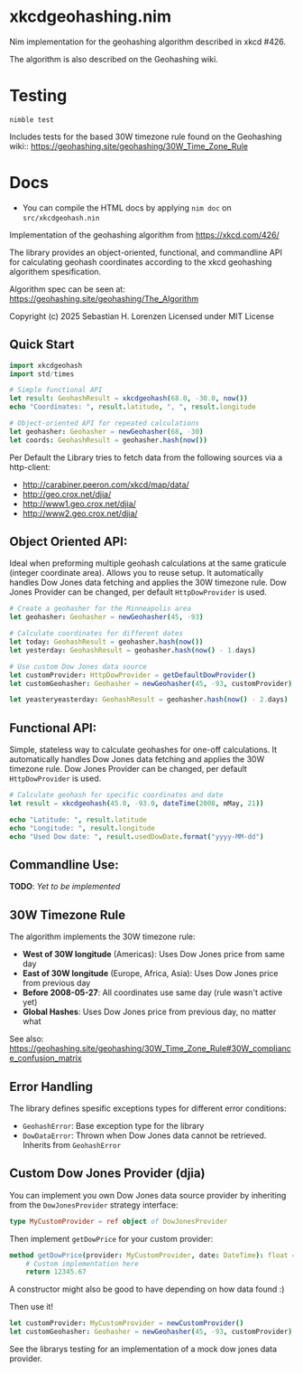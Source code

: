 # xkcdgeohashing.nim
Nim implementation for the geohashing algorithm described in xkcd #426. 

The algorithm is also described on the Geohashing wiki.

# Testing
```
nimble test
```

Includes tests for the based 30W timezone rule found on the Geohashing wiki:: https://geohashing.site/geohashing/30W_Time_Zone_Rule

# Docs
- You can compile the HTML docs by applying `nim doc` on `src/xkcdgeohash.nin`

Implementation of the geohashing algorithm from https://xkcd.com/426/

The library provides an object-oriented, functional, and commandline API for calculating
geohash coordinates according to the xkcd geohashing algorithem spesification.

Algorithm spec can be seen at: https://geohashing.site/geohashing/The_Algorithm

Copyright (c) 2025 Sebastian H. Lorenzen
Licensed under MIT License
## Quick Start

```nim
import xkcdgeohash
import std/times

# Simple functional API
let result: GeohashResult = xkcdgeohash(68.0, -30.0, now())
echo "Coordinates: ", result.latitude, ", ", result.longitude

# Object-oriented API for repeated calculations
let geohasher: Geohasher = newGeohasher(68, -30)
let coords: GeohashResult = geohasher.hash(now())
```

Per Default the Library tries to fetch data from the following sources via a http-client:
- http://carabiner.peeron.com/xkcd/map/data/
- http://geo.crox.net/djia/
- http://www1.geo.crox.net/djia/
- http://www2.geo.crox.net/djia/


## **Object Oriented API**:

Ideal when preforming multiple geohash calculations at the same graticule (integer coordinate area).
Allows you to reuse setup.
It automatically handles Dow Jones data fetching and applies the 30W timezone rule.
Dow Jones Provider can be changed, per default `HttpDowProvider` is used.

```nim
# Create a geohasher for the Minneapolis area
let geohasher: Geohasher = newGeohasher(45, -93)

# Calculate coordinates for different dates
let today: GeohashResult = geohasher.hash(now())
let yesterday: GeohashResult = geohasher.hash(now() - 1.days)

# Use custom Dow Jones data source
let customProvider: HttpDowProvider = getDefaultDowProvider()
let customGeohasher: Geohasher = newGeohasher(45, -93, customProvider)

let yeasteryeasterday: GeohashResult = geohasher.hash(now() - 2.days)
```


## **Functional API**:

Simple, stateless way to calculate geohashes for one-off calculations. 
It automatically handles Dow Jones data fetching and applies the 30W timezone rule.
Dow Jones Provider can be changed, per default `HttpDowProvider` is used.

```nim
# Calculate geohash for specific coordinates and date
let result = xkcdgeohash(45.0, -93.0, dateTime(2008, mMay, 21))

echo "Latitude: ", result.latitude
echo "Longitude: ", result.longitude
echo "Used Dow date: ", result.usedDowDate.format("yyyy-MM-dd")
```


## **Commandline Use**:

**TODO**: *Yet to be implemented*


## 30W Timezone Rule

The algorithm implements the 30W timezone rule:
- **West of 30W longitude** (Americas): Uses Dow Jones price from same day
- **East of 30W longitude** (Europe, Africa, Asia): Uses Dow Jones price from previous day
- **Before 2008-05-27**: All coordinates use same day (rule wasn't active yet)
- **Global Hashes**: Uses Dow Jones price from previous day, no matter what

See also: https://geohashing.site/geohashing/30W_Time_Zone_Rule#30W_compliance_confusion_matrix


## **Error Handling**

The library defines spesific exceptions types for different error conditions:
- `GeohashError`: Base exception type for the library
- `DowDataError`: Thrown when Dow Jones data cannot be retrieved. Inherits from `GeohashError`



## **Custom Dow Jones Provider (djia)**

You can implement you own Dow Jones data source provider by inheriting from the `DowJonesProvider`
strategy interface:

```nim
type MyCustomProvider = ref object of DowJonesProvider
```

Then implement `getDowPrice` for your custom provider:

```nim
method getDowPrice(provider: MyCustomProvider, date: DateTime): float =
    # Custom implementation here
    return 12345.67
```

A constructor might also be good to have depending on how data found :)

Then use it!

```nim
let customProvider: MyCustomProvider = newCustomProvider()
let customGeohasher: Geohasher = newGeohasher(45, -93, customProvider)
```

See the librarys testing for an implementation of a mock dow jones data provider.
